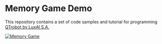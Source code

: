 # Memory Game Demo
This repository contains a set of code samples and tutorial for programming [QTrobot by LuxAI S.A.](http://luxai.com/qtrobot-for-research/#hardware)

[![Memory Game](http://img.youtube.com/vi/TpzcPBCpKWk/0.jpg)](http://www.youtube.com/watch?v=TpzcPBCpKWk "Image Recognition - Memory Game Demo")
